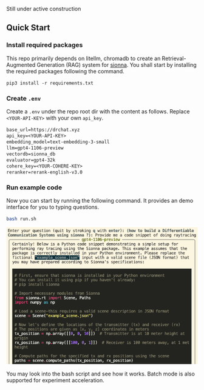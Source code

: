 Still under active construction


## Quick Start

### Install required packages
This repo primarily depends on litellm, chromadb to create an Retrieval-Augmented Generation (RAG) system for [sionna](https://nvlabs.github.io/sionna/). You shall start by installing the required packages following the command.
```
pip3 install -r requirements.txt
```

### Create `.env`
Create a `.env` under the repo root dir with the content as follows. Replace `<YOUR-API-KEY>` with your own `api_key`.
```
base_url=https://drchat.xyz
api_key=<YOUR-API-KEY>
embedding_model=text-embedding-3-small
llm=gpt4-1106-preview
vectordb=sionna_db
evaluator=gpt4-32k
cohere_key=<YOUR-COHERE-KEY>
reranker=rerank-english-v3.0
```

### Run example code
Now you can start by running the following command. It provides an demo interface for you to typing questions.
```bash
bash run.sh
```
![An example output](misc/example.jpg)

You may look into the bash script and see how it works. Batch mode is also supported for experiment acceleration.
